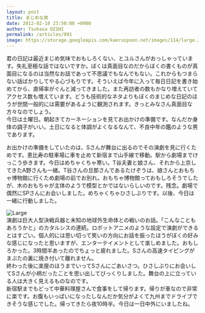 ```yaml
---
layout: post
title: まじめな男
date: 2012-02-18 23:50:00 +0900
author: Tsukasa OISHI
permalink: /articles/991
image: https://storage.googleapis.com/kaeruspoon.net/images/114/large.JPG?1329576653
---
```



君の日記は最近まじめ気味でおもしろくない、とユルさんがおっしゃっています。失礼至極な話ではないですか。ぼくは真面目なのだからぼくの書くものが真面目になるのは当然なお話であって不思議でもなんでもない。これからもつまらない話ばかりしてやる心づもりです。そういえば今年に入って毎日日記を書き始めてから、直帰率がぐんと減ってきました。また再訪者の数もかなり増えていてアクセス数も増えています。どうも技術的なネタよりもぼくのまじめな日記のほうが世間一般的には需要があるように観測されます。きっとみなさん真面目な方々なのでしょう。  
今日は土曜日。朝起きてカーネーションを見てお出かけの準備です。なんだか身体の調子がいい。土日になると体調がよくなるなんて、不良中年の鑑のような男であります。  

お出かけの準備をしていたのは、Sさんが舞台に出るのでその演劇を見に行くためです。恵比寿の駐車場に車を止めて新宿まで山手線で移動。駅から劇場までけっこう歩きます。今日はめちゃくちゃ寒い。T谷夫妻と娘さん、それから上京してきたA野さんも一緒。T谷さんの旦那さんであるたけぞうは、娘さんとおもちゃ博物館に行くため劇場の前でお別れ。おもちゃ博物館っておもしろそうでしたが、木のおもちゃが主体のようで模型とかではないらしいのです。残念。劇場で偶然にSPさんにお会いしました。めちゃくちゃひさしぶりです。以後、今日は一緒に行動しました。  

![Large](https://storage.googleapis.com/kaeruspoon.net/images/114/large.JPG?1329576653)  
演劇は巨大人型決戦兵器と未知の地球外生命体との戦いのお話。「こんなこともあろうかと」のカタルシスの連続。ロボットアニメのような設定で演劇ができるとはすごい。個人的には思い切って笑いの方向にお話を振ったほうがぼくの好みな感じになったと思いますが、エンターテイメントとして楽しめました。おもしろかった。3時間半あったのでちょっと疲れました。Sさんの高速タイピングがまぶたの裏に焼き付いて離れません。  
終わった後に楽屋のほうまでいってSさんにごあいさつ。ひさしぶりにお会いしてSさんが小柄だったことを思い出してびっくりしました。舞台の上に立っている人は大きく見えるものなのです。  
新宿駅までもどって中華料理屋さんで食事をして帰ります。帰りが車なので非常に楽です。お腹もいっぱいになったしなんだか気分がよくて九州までドライブできそうな感じでした。帰ってきたら夜10時半。今日は一日中外にいましたね。  

